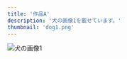 ```yaml
---
title: '作品A'
description: '犬の画像1を載せています。'
thumbnail: 'dog1.png'
---
```


![犬の画像1](/images/dog1.png)
